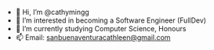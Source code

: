 - 👋 Hi, I’m @cathymingg
- 👀 I’m interested in becoming a Software Engineer (FullDev)
- 🌱 I’m currently studying Computer Science, Honours
- 📫 Email: sanbuenaventuracathleen@gmail.com

<!---
cathymingg/cathymingg is a ✨ special ✨ repository because its `README.md` (this file) appears on your GitHub profile.
You can click the Preview link to take a look at your changes.
--->
